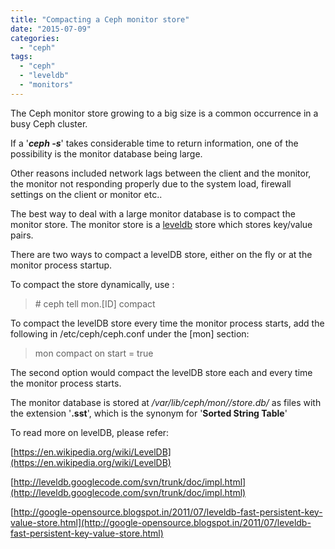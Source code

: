 ```yaml
---
title: "Compacting a Ceph monitor store"
date: "2015-07-09"
categories: 
  - "ceph"
tags: 
  - "ceph"
  - "leveldb"
  - "monitors"
---
```


The Ceph monitor store growing to a big size is a common occurrence in a busy Ceph cluster.

If a '_**ceph -s**_' takes considerable time to return information, one of the possibility is the monitor database being large.

Other reasons included network lags between the client and the monitor, the monitor not responding properly due to the system load, firewall settings on the client or monitor etc..

The best way to deal with a large monitor database is to compact the monitor store. The monitor store is a [leveldb](http://leveldb.org/) store which stores key/value pairs.

There are two ways to compact a levelDB store, either on the fly or at the monitor process startup.

To compact the store dynamically, use :

> \# ceph tell mon.\[ID\] compact

To compact the levelDB store every time the monitor process starts, add the following in /etc/ceph/ceph.conf under the \[mon\] section:

> mon compact on start = true

The second option would compact the levelDB store each and every time the monitor process starts.

The monitor database is stored at _/var/lib/ceph/mon/<hostname>/store.db/_ as files with the extension '**.sst**', which is the synonym for '**Sorted String Table**'

To read more on levelDB, please refer:

[https://en.wikipedia.org/wiki/LevelDB](https://en.wikipedia.org/wiki/LevelDB)

[http://leveldb.googlecode.com/svn/trunk/doc/impl.html](http://leveldb.googlecode.com/svn/trunk/doc/impl.html)

[http://google-opensource.blogspot.in/2011/07/leveldb-fast-persistent-key-value-store.html](http://google-opensource.blogspot.in/2011/07/leveldb-fast-persistent-key-value-store.html)
